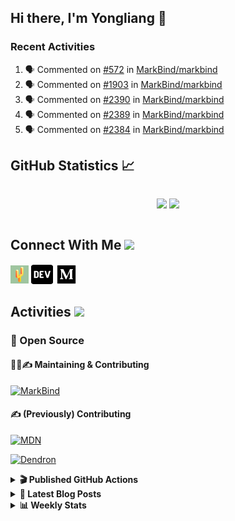 ## Hi there, I'm Yongliang 👋

### Recent Activities

<!--START_SECTION:activity-->
1. 🗣 Commented on [#572](https://github.com/MarkBind/markbind/issues/572#issuecomment-1911819105) in [MarkBind/markbind](https://github.com/MarkBind/markbind)
2. 🗣 Commented on [#1903](https://github.com/MarkBind/markbind/issues/1903#issuecomment-1910410488) in [MarkBind/markbind](https://github.com/MarkBind/markbind)
3. 🗣 Commented on [#2390](https://github.com/MarkBind/markbind/pull/2390#issuecomment-1910379362) in [MarkBind/markbind](https://github.com/MarkBind/markbind)
4. 🗣 Commented on [#2389](https://github.com/MarkBind/markbind/pull/2389#issuecomment-1910376899) in [MarkBind/markbind](https://github.com/MarkBind/markbind)
5. 🗣 Commented on [#2384](https://github.com/MarkBind/markbind/issues/2384#issuecomment-1910323982) in [MarkBind/markbind](https://github.com/MarkBind/markbind)
<!--END_SECTION:activity-->

## GitHub Statistics :chart_with_upwards_trend:
<div align="center">
<div style="display: flex; align-items: center; justify-content: center;">

[![](https://github-readme-stats-tlylt.vercel.app/api?username=tlylt&show_icons=true&theme=tokyonight&hide_border=true&locale=en)](https://github.com/tlylt)
[![](https://github-readme-streak-stats.herokuapp.com/?user=tlylt&theme=tokyonight&hide_border=true)](https://github.com/tlylt)
</div>
</div>

## Connect With Me <img src="https://media.giphy.com/media/2wh5K5yE3ulp3xgYcG/giphy-downsized.gif" width="30">

<a href="https://www.yongliangliu.com/" target="_blank"><img align="center" src="static/site-icon.png" alt="yongliangliu.com" height="29" width="29" /></a>
<a href="https://dev.to/tlylt" target="_blank"><img align="center" src="static/dev-badge.svg" alt="dev.to/tlylt" height="35" width="35" /></a>
<a href="https://tlylt.medium.com" target="_blank"><img align="center" src="static/medium.png" alt="tlylt.medium.com" height="35" width="35" /></a>

## Activities <img src="https://media.giphy.com/media/WUlplcMpOCEmTGBtBW/giphy.gif" width="30">

### 🔭 Open Source

#### 👷‍♂️✍️ Maintaining & Contributing
[![MarkBind](https://github-readme-stats-tlylt.vercel.app/api/pin/?username=markbind&repo=markbind)](https://github.com/MarkBind/markbind)

#### ✍️ (Previously) Contributing
[![MDN](https://github-readme-stats-tlylt.vercel.app/api/pin/?username=mdn&repo=content)](https://github.com/mdn/content/issues?q=is%3Aopen+involves%3A%40me+sort%3Aupdated-desc)

[![Dendron](https://github-readme-stats-tlylt.vercel.app/api/pin/?username=dendronhq&repo=dendron)](https://github.com/dendronhq/dendron/issues?q=is%3Aopen+involves%3A%40me+sort%3Aupdated-desc)

<details>
<summary> <b>🎬 Published GitHub Actions </b> </summary>

[![install-graphviz](https://github-readme-stats-tlylt.vercel.app/api/pin/?username=tlylt&repo=install-graphviz)](https://github.com/tlylt/install-graphviz)

[![reposense-action](https://github-readme-stats-tlylt.vercel.app/api/pin/?username=tlylt&repo=reposense-action)](https://github.com/tlylt/reposense-action)

[![markbin-action](https://github-readme-stats-tlylt.vercel.app/api/pin/?username=markbind&repo=markbind-action)](https://github.com/MarkBind/markbind-action)

</details>

<details>
<summary> <b>📕 Latest Blog Posts</b> </summary>

<!-- BLOG-POST-LIST:START -->
- [The Prebound Method and Sentinel Object Pattern in Python](https://yongliangliu.com/blog/prebound-sentinel-pattern-in-python)
- [Software Problems - Exceptions](https://yongliangliu.com/blog/software-problems-exceptions)
- [End of Year 3 Sem 2](https://yongliangliu.com/blog/end-of-year-3-sem-2)
- [Deploy a ChatGPT API Server in no time](https://yongliangliu.com/blog/chatgpt-nextjs-server)
- [Creating a regex-based Markdown parser in TypeScript](https://yongliangliu.com/blog/rmark)
<!-- BLOG-POST-LIST:END -->

</details>

<details>
<summary> <b>📊 Weekly Stats</b> </summary>

<!--START_SECTION:waka-->
![Code Time](http://img.shields.io/badge/Code%20Time-1%2C190%20hrs%2047%20mins-blue)

**🐱 My GitHub Data** 

> 📦 665.3 kB Used in GitHub's Storage 
 > 
> 🏆 163 Contributions in the Year 2024
 > 
> 🚫 Not Opted to Hire
 > 
> 📜 169 Public Repositories 
 > 
> 🔑 41 Private Repositories 
 > 
**I'm an Early 🐤** 

```text
🌞 Morning                4050 commits        ███████░░░░░░░░░░░░░░░░░░   29.57 % 
🌆 Daytime                3700 commits        ███████░░░░░░░░░░░░░░░░░░   27.02 % 
🌃 Evening                5014 commits        █████████░░░░░░░░░░░░░░░░   36.61 % 
🌙 Night                  932 commits         ██░░░░░░░░░░░░░░░░░░░░░░░   06.80 % 
```
📅 **I'm Most Productive on Wednesday** 

```text
Monday                   1798 commits        ███░░░░░░░░░░░░░░░░░░░░░░   13.13 % 
Tuesday                  2080 commits        ████░░░░░░░░░░░░░░░░░░░░░   15.19 % 
Wednesday                2222 commits        ████░░░░░░░░░░░░░░░░░░░░░   16.22 % 
Thursday                 1649 commits        ███░░░░░░░░░░░░░░░░░░░░░░   12.04 % 
Friday                   1705 commits        ███░░░░░░░░░░░░░░░░░░░░░░   12.45 % 
Saturday                 2104 commits        ████░░░░░░░░░░░░░░░░░░░░░   15.36 % 
Sunday                   2138 commits        ████░░░░░░░░░░░░░░░░░░░░░   15.61 % 
```


📊 **This Week I Spent My Time On** 

```text
🕑︎ Time Zone: Asia/Singapore

💬 Programming Languages: 
Markdown                 1 hr 2 mins         ████████████████████░░░░░   80.27 % 
CSS                      13 mins             ████░░░░░░░░░░░░░░░░░░░░░   17.33 % 
JSON                     1 min               █░░░░░░░░░░░░░░░░░░░░░░░░   02.40 % 
```


 Last Updated on 26/01/2024 00:42:54 UTC
<!--END_SECTION:waka-->

</details>
